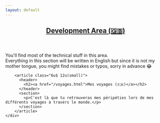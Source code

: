 ```yaml
---
layout: default
---
```


<div id="main">
  <section>
    <div class="row">
        <article class="6u 12u(small)">
          <header>
            <h2><a href="/dev.html">Development Area (🇬🇧)</a></h2>
          </header>
          <section>
            <p>You'll find most of the technical stuff in this area.<br />
            Everything in this section will be written in English but since it is not my mother tongue, you might find mistakes or typos, sorry in advance 😂</p>
          </section>
        </article>

        <article class="6u$ 12u(small)">
          <header>
            <h2><a href="/voyages.html">Mes voyages (🇫🇷)</a></h2>
          </header>
          <section>
            <p>C'est là que tu retrouveras mes péripéties lors de mes différents voyages à travers le monde.</p>
          </section>
        </article>
    </div>
  </section>
</div>
